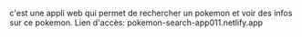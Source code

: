 c'est une appli web qui permet de rechercher un pokemon et voir des infos sur ce pokemon.
Lien d'accès:  pokemon-search-app011.netlify.app
